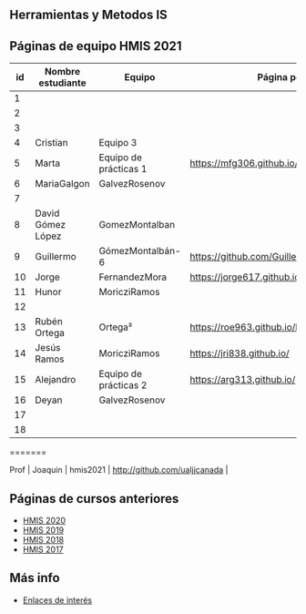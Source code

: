 ## Herramientas y Metodos IS

## Páginas de equipo HMIS 2021

id | Nombre estudiante  | Equipo | Página personal | Repositorio de Web de equipo 
-- | ----------------- | ----------------- | ----------------- | -----------------
1 | | | | 
2 | | | | 
3 | | | | 
4 |Cristian |Equipo 3 | | 
5 | Marta | Equipo de prácticas 1 | https://mfg306.github.io/ | 
6 | MariaGalgon | GalvezRosenov | | 
7 | | | | 
8 | David Gómez López | GomezMontalban | | 
9 |Guillermo |GómezMontalbán-6 |https://github.com/GuillermoMontalbanMartinez | 
10 | Jorge | FernandezMora | https://jorge617.github.io/ | 
11 | Hunor | MoricziRamos | |
12 | | | | 
13 | Rubén Ortega | Ortega² | https://roe963.github.io/hmis-repo01/ | 
14 | Jesús Ramos | MoricziRamos | https://jri838.github.io/ | 
15 |Alejandro |Equipo de prácticas 2 |https://arg313.github.io/ | https://github.com/arg313/hmis-repo01.git
16 | Deyan | GalvezRosenov | | 
17 | | | | 
18 | | | | 


=======



Prof | Joaquin | hmis2021 | http://github.com/ualjjcanada  |


## Páginas de cursos anteriores
* [HMIS 2020](index2020.md)
* [HMIS 2019](index2019.md)
* [HMIS 2018](index2018.md)
* [HMIS 2017](index2017.md)

## Más info
* [Enlaces de interés](enlaces.md)
